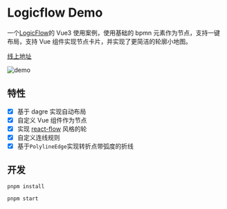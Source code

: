 # Logicflow Demo

一个[LogicFlow](https://github.com/didi/LogicFlow)的 Vue3 使用案例，使用基础的 bpmn 元素作为节点，支持一键布局，支持 Vue 组件实现节点卡片，并实现了更简洁的轮廓小地图。

[线上地址](http://logicflow.meiling.fun/)

![demo](http://logicflow.meiling.fun/demo.png)

## 特性

- [x] 基于 dagre 实现自动布局
- [x] 自定义 Vue 组件作为节点
- [x] 实现 [react-flow](https://reactflow.dev/docs/api/plugin-components/minimap/) 风格的轮
- [x] 自定义连线规则
- [x] 基于`PolylineEdge`实现转折点带弧度的折线

## 开发

```
pnpm install
```

```
pnpm start
```
